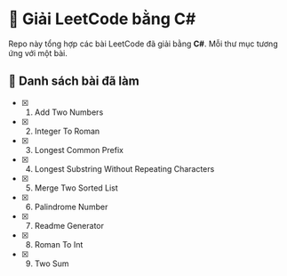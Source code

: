 # 🧠 Giải LeetCode bằng C# 

Repo này tổng hợp các bài LeetCode đã giải bằng **C#**.
Mỗi thư mục tương ứng với một bài.

## 📌 Danh sách bài đã làm

- [x] 1. Add Two Numbers
- [x] 2. Integer To Roman
- [x] 3. Longest Common Prefix
- [x] 4. Longest Substring Without Repeating Characters
- [x] 5. Merge Two Sorted List
- [x] 6. Palindrome Number
- [x] 7. Readme Generator
- [x] 8. Roman To Int
- [x] 9. Two Sum
